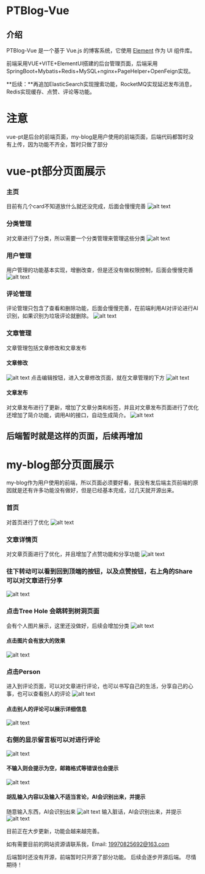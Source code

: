 # PTBlog-Vue
## 介绍
PTBlog-Vue 是一个基于 Vue.js 的博客系统，它使用 [Element](https://github.com/ElemeFE/element) 作为 UI 组件库。

前端采用VUE+VITE+ElementUI搭建的后台管理页面，后端采用SpringBoot+Mybatis+Redis+MySQL+nginx+PageHelper+OpenFeign实现。

**后续：**再追加ElasticSearch实现搜索功能，RocketMQ实现延迟发布消息，Redis实现缓存、点赞、评论等功能。


# 注意
vue-pt是后台的前端页面，my-blog是用户使用的前端页面，后端代码都暂时没有上传，因为功能不齐全，暂时只做了部分

# vue-pt部分页面展示
### 主页
目前有几个card不知道放什么就还没完成，后面会慢慢完善
![alt text](vue-pt/vue-pt-picture/index.png)

### 分类管理
对文章进行了分类，所以需要一个分类管理来管理这些分类
![alt text](vue-pt/vue-pt-picture/CategoryImg.png)

### 用户管理
用户管理的功能基本实现，增删改查，但是还没有做权限控制，后面会慢慢完善
![alt text](vue-pt/vue-pt-picture/userManager.png)

### 评论管理
评论管理只包含了查看和删除功能，后面会慢慢完善，在前端利用AI对评论进行AI识别，如果识别为垃圾评论就删除。
![alt text](vue-pt/vue-pt-picture/CommentImg.png)


### 文章管理
文章管理包括文章修改和文章发布

#### 文章修改
![alt text](vue-pt/vue-pt-picture/articleUpdate.png)
点击编辑按钮，进入文章修改页面，就在文章管理的下方
![alt text](vue-pt/vue-pt-picture/update.png)

#### 文章发布
对文章发布进行了更新，增加了文章分类和标签，并且对文章发布页面进行了优化
还增加了简介功能，调用AI的接口，自动生成简介。
![alt text](vue-pt/vue-pt-picture/articleRelease.png)

## 后端暂时就是这样的页面，后续再增加



# my-blog部分页面展示
my-blog作为用户使用的前端，所以页面必须要好看，我没有发后端主页前端的原因就是还有许多功能没有做好，但是已经基本完成，过几天就开源出来。
### 首页
对首页进行了优化
![alt text](my-blog/my-blog-picture/image1.png)

### 文章详情页
对文章页面进行了优化，并且增加了点赞功能和分享功能
![alt text](my-blog/my-blog-picture/ArticleDetails.png)

### 往下转动可以看到回到顶端的按钮，以及点赞按钮，右上角的Share可以对文章进行分享
![alt text](my-blog/my-blog-picture/button.png)

### 点击Tree Hole 会跳转到树洞页面
会有个人图片展示，这里还没做好，后续会增加分类
![alt text](my-blog/my-blog-picture/TreeHole1.png)

#### 点击图片会有放大的效果
![alt text](my-blog/my-blog-picture/TreeHole2.png)


### 点击Person
进入到评论页面，可以对文章进行评论，也可以书写自己的生活，分享自己的心事，也可以查看别人的评论
![alt text](my-blog/my-blog-picture/Person.png)


#### 点击别人的评论可以展示详细信息
![alt text](my-blog/my-blog-picture/Person1.png)

### 右侧的显示留言板可以对进行评论
![alt text](my-blog/my-blog-picture/Comment.png)

#### 不输入则会提示为空，邮箱格式等错误也会提示
![alt text](my-blog/my-blog-picture/Comment1.png)

#### 胡乱输入内容以及输入不适当言论，AI会识别出来，并提示
随意输入东西，AI会识别出来
![alt text](my-blog/my-blog-picture/Comment2.png)
输入脏话，AI会识别出来，并提示
![alt text](my-blog/my-blog-picture/Comment3.png)





目前正在大步更新，功能会越来越完善。

如有需要目前的网站资源请联系我，Email: 19970825692@163.com

后端暂时还没有开源，前端暂时只开源了部分功能。
后续会逐步开源后端。
尽情期待！
